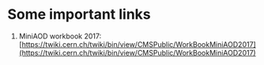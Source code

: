 # Some important links

1. MiniAOD workbook 2017: [https://twiki.cern.ch/twiki/bin/view/CMSPublic/WorkBookMiniAOD2017](https://twiki.cern.ch/twiki/bin/view/CMSPublic/WorkBookMiniAOD2017)
